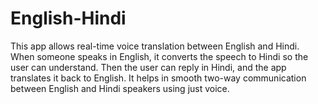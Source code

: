 # English-Hindi
 This app allows real-time voice translation between English and Hindi. When someone speaks in English, it converts the speech to Hindi so the user can understand. Then the user can reply in Hindi, and the app translates it back to English. It helps in smooth two-way communication between English and Hindi speakers using just voice.  
